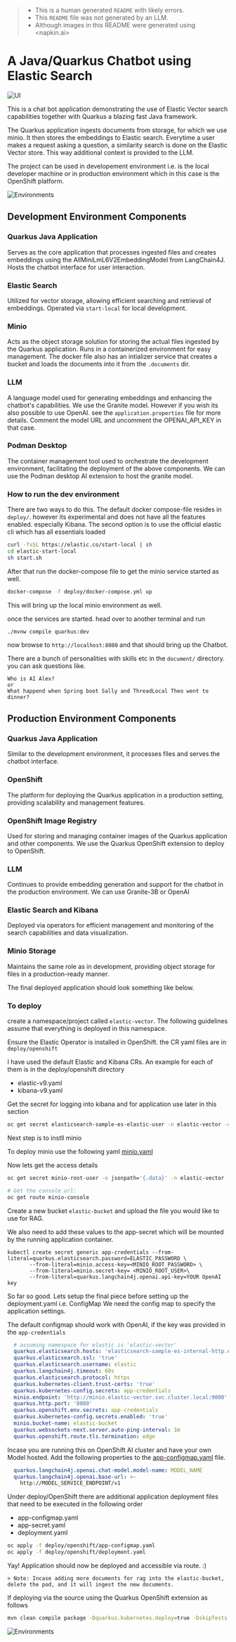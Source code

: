 
> - This is a human generated `README` with likely errors. 
> - This `README` file was not generated by an LLM. 
> - Although images in this README were generated using <napkin.ai> 

# A Java/Quarkus Chatbot using Elastic Search
![UI](./images/ui.jpeg)

This is a chat bot application demonstrating the use of Elastic Vector search capabilities together with Quarkus a blazing fast Java framework.

The Quarkus application ingests documents from storage, for which we use minio. It then stores the embeddings to Elastic search. Everytime a user makes a request asking a question, a similarity search is done on the Elastic Vector store. This way additional context is provided to the LLM. 

The project can be used in developement environment i.e. is the local developer machine or in production environment which in this case is the OpenShift platform.

![Environments](./images/high-level-arch.svg)

## Development Environment Components

### Quarkus Java Application
Serves as the core application that processes ingested files and creates embeddings using the AllMiniLmL6V2EmbeddingModel from LangChain4J. Hosts the chatbot interface for user interaction.

### Elastic Search
Utilized for vector storage, allowing efficient searching and retrieval of embeddings.
Operated via `start-local` for local development.


### Minio
Acts as the object storage solution for storing the actual files ingested by the Quarkus application. Runs in a containerized environment for easy management. The docker file also has an intializer service that creates a bucket and loads the documents into it from the `.documents` dir. 


### LLM
A language model used for generating embeddings and enhancing the chatbot's capabilities. We use the Granite model. However if you wish its also possible to use OpenAI. see the `application.properties` file for more details. Comment the model URL and uncomment the OPENAI_API_KEY in that case. 

### Podman Desktop
The container management tool used to orchestrate the development environment, facilitating the deployment of the above components. We can use the Podman desktop AI extension to host the granite model. 


### How to run the dev environment
There are two ways to do this. The default docker compose-file resides in `deploy/`. however its experimental and does not have all the features enabled. especially Kibana. The second option is to use the official elastic cli which has all essentials loaded 

```bash
curl -fsSL https://elastic.co/start-local | sh
cd elastic-start-local
sh start.sh
```
 
After that run the docker-compose file to get the minio service started as well.

```bash
docker-compose -f deploy/docker-compose.yml up
```

This will bring up the local minio environment as well. 

once the services are started. head over to another terminal and run
```shell script
./mvnw compile quarkus:dev
```

now browse to `http://localhost:8080` and that should bring up the Chatbot. 

There are a bunch of personalities with skills etc in the `document/` directory. you can ask questions like. 
```
Who is AI Alex? 
or 
What happend when Spring boot Sally and ThreadLocal Theo went to dinner?
``` 

## Production Environment Components

### Quarkus Java Application
Similar to the development environment, it processes files and serves the chatbot interface.


### OpenShift
The platform for deploying the Quarkus application in a production setting, providing scalability and management features.

### OpenShift Image Registry
Used for storing and managing container images of the Quarkus application and other components. We use the Quarkus OpenShift extension to deploy to OpenShift.


### LLM
Continues to provide embedding generation and support for the chatbot in the production environment. We can use Granite-3B or OpenAI


### Elastic Search and Kibana
Deployed via operators for efficient management and monitoring of the search capabilities and data visualization.

### Minio Storage
Maintains the same role as in development, providing object storage for files in a production-ready manner.

The final deployed application should look something like below.

### To deploy
create a namespace/project called `elastic-vector`. The following guidelines assume that everything is deployed in this namespace.

Ensure the Elastic Operator is installed in OpenShift. the CR yaml files are in `deploy/openshift`

I have used the default Elastic and Kibana CRs. 
An example for each of them is in the deploy/openshift directory
- elastic-v9.yaml
- kibana-v9.yaml

Get the secret for logging into kibana and for application use later in this section

```bash
oc get secret elasticsearch-sample-es-elastic-user -n elastic-vector -o jsonpath='{.data}' | jq -r '.elastic | @base64d'
```

Next step is to instll minio

To deploy minio use the following yaml [minio.yaml](deploy/openshift/minio.yaml)  

Now lets get the access details
```bash
oc get secret minio-root-user -o jsonpath='{.data}' -n elastic-vector | jq

# Get the console url:
oc get route minio-console
```
Create a new bucket `elastic-bucket` and upload the file you would like to use for RAG. 


We also need to add these values to the app-secret which will be mounted by the running application container. 

```
kubectl create secret generic app-credentials --from-literal=quarkus.elasticsearch.password=ELASTIC_PASSWORD \
       --from-literal=minio.access-key=<MINIO_ROOT_PASSWORD> \
       --from-literal=minio.secret-key= <MINIO_ROOT_USER>\
       --from-literal=quarkus.langchain4j.openai.api-key=YOUR OpenAI key
```

So far so good. Lets setup the final piece before setting up the deployment.yaml i.e. ConfigMap
We need the config map to specify the application settings. 

The default configmap should work with OpenAI, if the key was provided in the `app-credentials` 

```yaml
  # assuming namespace for elastic is 'elastic-vector'
  quarkus.elasticsearch.hosts: 'elasticsearch-sample-es-internal-http.elastic-vector.svc.cluster.local:9200'
  quarkus.elasticsearch.ssl: 'true'
  quarkus.elasticsearch.username: elastic
  quarkus.langchain4j.timeout: 60s
  quarkus.elasticsearch.protocol: https
  quarkus.kubernetes-client.trust-certs: 'true'
  quarkus.kubernetes-config.secrets: app-credentials
  minio.endpoint: 'http://minio.elastic-vector.svc.cluster.local:9000'
  quarkus.http.port: '8080'
  quarkus.openshift.env.secrets: app-credentials
  quarkus.kubernetes-config.secrets.enabled: 'true'
  minio.bucket-name: elastic-bucket
  quarkus.websockets-next.server.auto-ping-interval: 1m
  quarkus.openshift.route.tls.termination: edge
```

Incase you are running this on OpenShift AI cluster and have your own Model hosted. Add the following properties to the [app-configmap.yaml](deploy/openshift/app-configmap.yaml) file.

```yaml
  quarkus.langchain4j.openai.chat-model.model-name: MODEL_NAME
  quarkus.langchain4j.openai.base-url: >-
    http://MODEL_SERVICE_ENDPOINT/v1
```


Under deploy/OpenShift there are additional application deployment files that need to be executed in the following order
- app-configmap.yaml
- app-secret.yaml
- deployment.yaml

```bash
oc apply -f deploy/openshift/app-configmap.yaml
oc apply -f deploy/openshift/deployment.yaml
```

Yay! Application should now be deployed and accessible via route. :) 

    > Note: Incase adding more documents for rag into the elastic-bucket, delete the pod, and it will ingest the new documents. 

If deploying via the source using the Quarkus OpenShift extension as follows

```bash
mvn clean compile package -Dquarkus.kubernetes.deploy=true -DskipTests
```

![Environments](./images/Elastic+Redhat+Quarkus.jpeg)